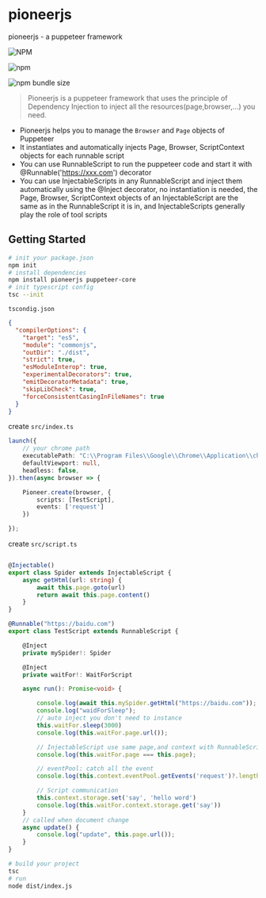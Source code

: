 # pioneerjs
pioneerjs - a puppeteer framework

![NPM](https://img.shields.io/npm/l/pioneerjs)

![npm](https://img.shields.io/npm/v/pioneerjs)

![npm bundle size](https://img.shields.io/bundlephobia/min/pioneerjs)



 >Pioneerjs is a puppeteer framework that uses the principle of Dependency Injection to inject all the resources(page,browser,...) you need.

- Pioneerjs helps you to manage the `Browser` and `Page` objects of Puppeteer
- It instantiates and automatically injects Page, Browser, ScriptContext objects for each runnable script
- You can use RunnableScript to run the puppeteer code and start it with     @Runnable('https://xxx.com') decorator
- You can use InjectableScripts in any RunnableScript and inject them automatically using the @Inject decorator, no instantiation is needed, the Page, Browser, ScriptContext objects of an InjectableScript are the same as in the RunnableScript it is in, and InjectableScripts generally play the role of tool scripts



## Getting Started

```bash
# init your package.json
npm init
# install dependencies
npm install pioneerjs puppeteer-core
# init typescript config
tsc --init
```
`tscondig.json`

```json
{
  "compilerOptions": {
    "target": "es5", 
    "module": "commonjs",
    "outDir": "./dist", 
    "strict": true,
    "esModuleInterop": true, 
    "experimentalDecorators": true,
    "emitDecoratorMetadata": true,
    "skipLibCheck": true,
    "forceConsistentCasingInFileNames": true 
  }
}
```



create  `src/index.ts`

```typescript
launch({
    // your chrome path
    executablePath: "C:\\Program Files\\Google\\Chrome\\Application\\chrome.exe",
    defaultViewport: null,
    headless: false,
}).then(async browser => {

    Pioneer.create(browser, {
        scripts: [TestScript],
        events: ['request']
    })

}); 
```


create `src/script.ts`
```typescript

@Injectable()
export class Spider extends InjectableScript {
    async getHtml(url: string) {
        await this.page.goto(url)
        return await this.page.content()
    }
}

@Runnable("https://baidu.com")
export class TestScript extends RunnableScript {

    @Inject
    private mySpider!: Spider

    @Inject
    private waitFor!: WaitForScript

    async run(): Promise<void> {

        console.log(await this.mySpider.getHtml("https://baidu.com")); // <html>...</html>
        console.log("waidForSleep");
        // auto inject you don't need to instance
        this.waitFor.sleep(3000)
        console.log(this.waitFor.page.url());

        // InjectableScript use same page,and context with RunnableScript
        console.log(this.waitFor.page === this.page);

        // eventPool: catch all the event
        console.log(this.context.eventPool.getEvents('request')?.length)

        // Script communication
        this.context.storage.set('say', 'hello word')
        console.log(this.waitFor.context.storage.get('say'))
    }
    // called when document change
    async update() {
        console.log("update", this.page.url());
    }
}

```

```bash
# build your project
tsc
# run
node dist/index.js
```

